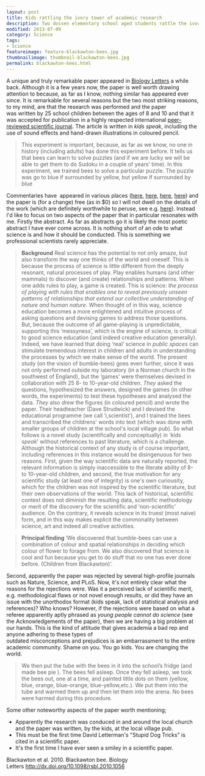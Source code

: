```yaml
---
layout: post
title: Kids rattling the ivory tower of academic research
description: Two dossen elementary school aged students rattle the ivory tower of academic research as they conduct their own research on bees solving colour puzzles and publish the results in a peer-review journal.
modified: 2013-07-09
category: Science
tags:
- Science
featureimage: feature-blackawton-bees.jpg
thumbnailimage: thumbnail-blackawton-bees.jpg
permalink: blackawton-bees.html 
---
```

<p>A unique and truly remarkable paper appeared in <a href="http://rsbl.royalsocietypublishing.org/content/early/2010/12/18/rsbl.2010.1056.short?rss=1">Biology Letters</a> a while back. Although it is a few years now, the paper is well worth drawing attention to because, as far as I know, nothing similar has appeared ever since. It is remarkable for several reasons but the two most striking reasons, to my mind, are that the research was performed and the paper was written by 25 school children between the ages of 8 and 10 and that it was accepted for publication in a highly respected international <a title="Scientific journal" href="http://en.wikipedia.org/wiki/Scientific_journal">peer-reviewed scientific journal</a>. The article is written in <em>kids speak</em>, including the use of sound effects and hand-drawn illustrations in coloured pencil.</p>

<p><blockquote>This experiment is important, because, as far as we know, no one in history (including adults) has done this experiment before. It tells us that bees can learn to solve puzzles (and if we are lucky we will be able to get them to do Sudoku in a couple of years’ time). In this experiment, we trained bees to solve a particular puzzle. The puzzle was go to blue if surrounded by yellow, but yellow if surrounded by blue</blockquote></p>

<p>Commentaries have  appeared in various places (<a href="http://www.geekosystem.com/kids-bee-journal-article/">here</a>, <a href="http://gawker.com/5715860/eight+year+olds-publish-study-in-respected-science-journal">here</a>, <a href="http://justthenews.info/latest-news/kids-bee-research-published-in-science-journal">here</a>, <a href="http://blogs.discovermagazine.com/notrocketscience/2010/12/21/eight-year-old-children-publish-bee-study-in-royal-society-journal/">here</a>) and the paper is (for a change) free (as in $0) so I will not dwell on the details of the work (which are definitely worthwhile to peruse, see e.g. <a href="http://blogs.discovermagazine.com/notrocketscience/2010/12/21/eight-year-old-children-publish-bee-study-in-royal-society-journal/">here</a>). Instead I'd like to focus on two aspects of the paper that in particular resonates with me. Firstly the abstract. As far as abstracts go it is likely the most poetic abstract I have ever come across. It is nothing short of an ode to what science is and how it should be conducted. This is something we professional scientists rarely appreciate.</p>

<blockquote>
<strong>Background</strong> Real science has the potential to not only amaze, but also transform the way one thinks of the world and oneself. This is because the process of science is little different from the deeply resonant, natural processes of play. Play enables humans (and other mammals) to discover (and create) relationships and patterns. When one adds rules to play, a game is created. This is science: <em>the process of playing with rules that enables one to reveal previously unseen patterns of relationships that extend our collective understanding of nature and human nature</em>. When thought of in this way, science education becomes a more enlightened and intuitive process of asking questions and devising games to address those questions. But, because the outcome of all game-playing is unpredictable, supporting this ‘messyness’, which is the engine of science, is critical to good science education (and indeed creative education generally). Indeed, we have learned that doing ‘real’ science in <em>public spaces</em> can stimulate tremendous interest in children and adults in understanding the processes by which we make sense of the world. The present study (on the vision of bumble-bees) goes even further, since it was not only performed outside my laboratory (in a Norman church in the southwest of England), but the ‘games’ were themselves devised in collaboration with 25 8- to 10-year-old children. <em>They</em> asked the questions, hypothesized the answers, designed the games (in other words, the experiments) to test these hypotheses and analysed the data. <em>They</em> also <em>drew</em> the figures (in coloured pencil) and wrote the paper. Their headteacher (Dave Strudwick) and I devised the educational programme (we call ‘i,scientist’), and I trained the bees and transcribed the childrens' words into text (which was done with smaller groups of children at the school's local village pub). So what follows is a novel study (scientifically and conceptually) in ‘<em>kids speak</em>’ without references to past literature, which is a challenge. Although the historical context of any study is of course important, including references in this instance would be disingenuous for two reasons. First, given the way scientific data are naturally reported, the relevant information is simply inaccessible to the literate ability of 8- to 10-year-old children, and second, the true motivation for any scientific study (at least one of integrity) is one's own curiousity, which for the children was not inspired by the scientific literature, but their own observations of the world. This lack of historical, scientific context does not diminish the resulting data, scientific methodology or merit of the discovery for the scientific and ‘non-scientific’ audience. On the contrary, it reveals science in its truest (most naive) form, and in this way makes explicit the commonality between science, art and indeed all creative activities.
</blockquote>

<blockquote>
<strong>Principal finding</strong> ‘We discovered that bumble-bees can use a combination of colour and spatial relationships in deciding which colour of flower to forage from. We also discovered that science is cool and fun because you get to do stuff that no one has ever done before. (Children from Blackawton)’.
</blockquote>

<p>Second, apparently the paper was rejected by several high-profile journals such as Nature, Science, and PLoS. Now, it's not entirely clear what the reasons for the rejections were. Was it a perceived lack of scientific merit, e.g. methodological flaws or not novel enough results, or did they have an issue with the unorthodox format (kids speak, lack of statistical analysis and references)? Who knows? However, if the rejections were based on what a referee apparently aptly phrased as <em>young people cannot do science </em>(see the Acknowledgements of the paper), then we are having a big problem at our hands. This is the kind of attitude that gives academia a bad rep and anyone adhering to these types of outdated misconceptions and prejudices is an embarrassment to the entire academic community. Shame on you. You go kids. You are changing the world.</p>

<blockquote>We then put the tube with the bees in it into the school’s fridge (and made bee pie ). The bees fell asleep. Once they fell asleep, we took the bees out, one at a time, and painted little dots on them (yellow, blue, orange, blue-orange, blue-yellow,etc.). We put them into the tube and warmed them up and then let them into the arena. No bees were harmed during this procedure.</blockquote>

<p>Some other noteworthy aspects of the paper worth mentioning;
<ul>
	<li>Apparently the research was conduced in and around the local church and the paper was written, by the kids, at the local village pub.</li>
	<li>This must be the first time David Letterman's "Stupid Dog Tricks" is cited in a scientific paper.</li>
	<li>It's the first time I have ever seen a smiley in a scientific paper.</li>
</ul>
</p>

<p>Blackawton et al. 2010. Blackawton bee. Biology Letters <a href="http://dx.doi.org/10.1098/rsbl.2010.1056">http://dx.doi.org/10.1098/rsbl.2010.1056</a></p>
